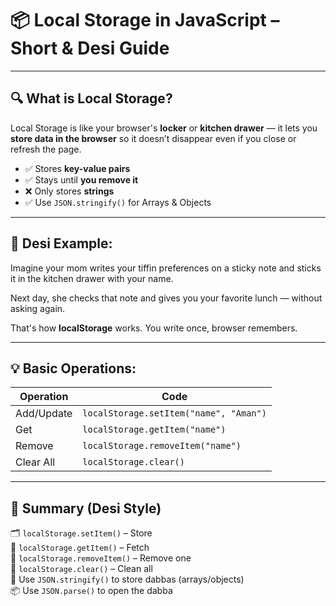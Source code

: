 # 📦 Local Storage in JavaScript – **Short & Desi Guide**

---

## 🔍 What is Local Storage?

Local Storage is like your browser's **locker** or **kitchen drawer** — it lets you **store data in the browser** so it doesn’t disappear even if you close or refresh the page.

- ✅ Stores **key-value pairs**
- ✅ Stays until **you remove it**
- ❌ Only stores **strings**
- ✅ Use `JSON.stringify()` for Arrays & Objects

---

## 🧠 Desi Example:

Imagine your mom writes your tiffin preferences on a sticky note and sticks it in the kitchen drawer with your name.

Next day, she checks that note and gives you your favorite lunch — without asking again.

That's how **localStorage** works. You write once, browser remembers.

---

## 💡 Basic Operations:

| Operation | Code |
|----------|------|
| Add/Update | `localStorage.setItem("name", "Aman")` |
| Get       | `localStorage.getItem("name")` |
| Remove    | `localStorage.removeItem("name")` |
| Clear All | `localStorage.clear()` |

---


## 🧠 Summary (Desi Style)

🗂️ `localStorage.setItem()` – Store  
🔎 `localStorage.getItem()` – Fetch  
🧹 `localStorage.removeItem()` – Remove one  
🧼 `localStorage.clear()` – Clean all  
📜 Use `JSON.stringify()` to store dabbas (arrays/objects)  
📦 Use `JSON.parse()` to open the dabba

